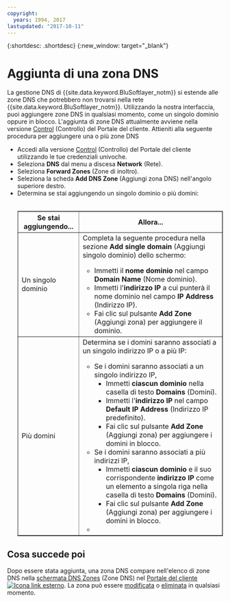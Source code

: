```yaml
---
copyright:
  years: 1994, 2017
lastupdated: "2017-10-11"
---
```


{:shortdesc: .shortdesc}
{:new_window: target="_blank"}

# Aggiunta di una zona DNS

La gestione DNS di {{site.data.keyword.BluSoftlayer_notm}} si estende alle zone DNS che potrebbero non trovarsi nella rete {{site.data.keyword.BluSoftlayer_notm}}. Utilizzando la nostra interfaccia, puoi aggiungere zone DNS in qualsiasi momento, come un singolo dominio oppure in blocco. L'aggiunta di zone DNS attualmente avviene nella versione [Control](https://control.softlayer.com/) (Controllo) del Portale del cliente. Attieniti alla seguente procedura per aggiungere una o più zone DNS

* Accedi alla versione [Control](https://control.softlayer.com/) (Controllo) del Portale del cliente utilizzando le tue credenziali univoche.
* Seleziona **DNS** dal menu a discesa **Network** (Rete).
* Seleziona **Forward Zones** (Zone di inoltro).
* Seleziona la scheda **Add DNS Zone** (Aggiungi zona DNS) nell'angolo superiore destro.
* Determina se stai aggiungendo un singolo dominio o più domini:<br> <br><table border="1"><tbody><tr><th>Se stai aggiungendo...</th><th>Allora...</th></tr><tr><td>Un singolo dominio</td><td>Completa la seguente procedura nella sezione <strong>Add single domain</strong> (Aggiungi singolo dominio) dello schermo:<br> <ul><li>Immetti il <strong>nome dominio</strong> nel campo <strong>Domain Name</strong> (Nome dominio).</li><li>Immetti l'<strong>indirizzo IP</strong> a cui punterà il nome dominio nel campo <strong>IP Address</strong> (Indirizzo IP).</li><li>Fai clic sul pulsante <strong>Add Zone</strong> (Aggiungi zona) per aggiungere il dominio.<br> </li></ul></td></tr><tr><td>Più domini</td><td>Determina se i domini saranno associati a un singolo indirizzo IP o a più IP:<br> <p> </p><p> </p><p> </p><p> </p><ul><li>Se i domini saranno associati a un singolo indirizzo IP,<ul><li>Immetti <strong>ciascun dominio</strong> nella casella di testo <strong>Domains</strong> (Domini).</li><li>Immetti l'<strong>indirizzo IP</strong> nel campo <strong>Default IP Address</strong> (Indirizzo IP predefinito).</li><li>Fai clic sul pulsante <strong>Add Zone</strong> (Aggiungi zona) per aggiungere i domini in blocco.</li></ul></li><li>Se i domini saranno associati a più indirizzi IP,<ul><li>Immetti <strong>ciascun dominio</strong> e il suo corrispondente <strong>indirizzo IP</strong> come un elemento a singola riga nella casella di testo <strong>Domains</strong> (Domini).</li><li>Fai clic sul pulsante <strong>Add Zone</strong> (Aggiungi zona) per aggiungere i domini in blocco.</li></ul></li><li> </li></ul></td></tr></tbody></table>

## Cosa succede poi

Dopo essere stata aggiunta, una zona DNS compare nell'elenco di zone DNS nella [schermata DNS Zones](access-dns-zones-screen.html) (Zone DNS) nel [Portale del cliente![Icona link esterno](../../icons/launch-glyph.svg "Icona link esterno")](https://control.softlayer.com/). La zona può essere [modificata](edit-dns-zone-record.html) o [eliminata](delete-dns-zone.html) in qualsiasi momento.
